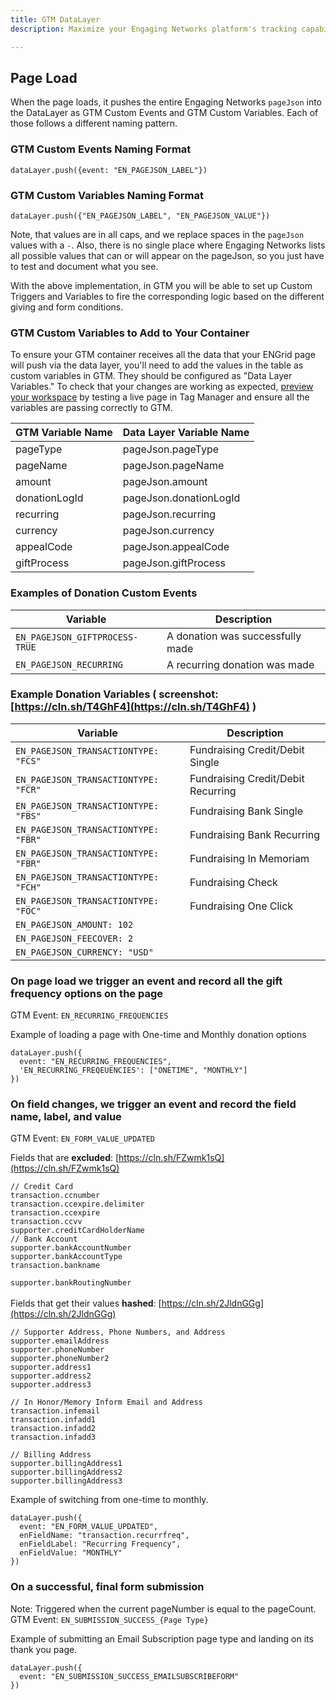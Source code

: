 ```yaml
---
title: GTM DataLayer
description: Maximize your Engaging Networks platform's tracking capabilities by integrating Google Tag Manager and DataLayer with ENgrid. Learn how to capture custom events, define variables, and optimize your user data collection for more informed decisions and strategies.

---
```


## Page Load

When the page loads, it pushes the entire Engaging Networks `pageJson` into the DataLayer as GTM Custom Events and GTM Custom Variables. Each of those follows a different naming pattern.


### GTM Custom Events Naming Format 
```
dataLayer.push({event: "EN_PAGEJSON_LABEL"})
```

### GTM Custom Variables Naming Format
```
dataLayer.push({"EN_PAGEJSON_LABEL", "EN_PAGEJSON_VALUE"})
```

Note, that values are in all caps, and we replace spaces in the `pageJson` values with a `-`. Also, there is no single place where Engaging Networks lists all possible values that can or will appear on the pageJson, so you just have to test and document what you see.

With the above implementation, in GTM you will be able to set up Custom Triggers and Variables to fire the corresponding logic based on the different giving and form conditions.

### GTM Custom Variables to Add to Your Container

To ensure your GTM container receives all the data that your ENGrid page will push via the data layer, you'll need to add the values in the table as custom variables in GTM. They should be configured as "Data Layer Variables." To check that your changes are working as expected, [preview your workspace](https://support.google.com/tagmanager/answer/6107056?hl=en) by testing a live page in Tag Manager and ensure all the variables are passing correctly to GTM.


| GTM Variable Name | Data Layer Variable Name     |
|-------------------|------------------------------|
| pageType          | pageJson.pageType            |
| pageName          | pageJson.pageName            |
| amount            | pageJson.amount              |
| donationLogId     | pageJson.donationLogId       |
| recurring         | pageJson.recurring           |
| currency          | pageJson.currency            |
| appealCode        | pageJson.appealCode          |
| giftProcess       | pageJson.giftProcess         |


### Examples of Donation Custom Events

| Variable                          | Description                        |
| --------------------------------- | ---------------------------------- |
| `EN_PAGEJSON_GIFTPROCESS-TRUE`    | A donation was successfully made   |
| `EN_PAGEJSON_RECURRING`           | A recurring donation was made      |



### Example Donation Variables ( screenshot: [https://cln.sh/T4GhF4](https://cln.sh/T4GhF4) )



 Variable                              | Description                          |
| ------------------------------------- | ------------------------------------ |
| `EN_PAGEJSON_TRANSACTIONTYPE: "FCS"` | Fundraising Credit/Debit Single       |
| `EN_PAGEJSON_TRANSACTIONTYPE: "FCR"` | Fundraising Credit/Debit Recurring   |
| `EN_PAGEJSON_TRANSACTIONTYPE: "FBS"` | Fundraising Bank Single              |
| `EN_PAGEJSON_TRANSACTIONTYPE: "FBR"` | Fundraising Bank Recurring           |
| `EN_PAGEJSON_TRANSACTIONTYPE: "FBR"` | Fundraising In Memoriam              |
| `EN_PAGEJSON_TRANSACTIONTYPE: "FCH"` | Fundraising Check                    |
| `EN_PAGEJSON_TRANSACTIONTYPE: "FOC"` | Fundraising One Click                |
| `EN_PAGEJSON_AMOUNT: 102`            |                                      |
| `EN_PAGEJSON_FEECOVER: 2`            |                                     |
| `EN_PAGEJSON_CURRENCY: "USD"`        |                                     |


### On page load we trigger an event and record all the gift frequency options on the page 

GTM Event: `EN_RECURRING_FREQUENCIES`

Example of loading a page with One-time and Monthly donation options

```
dataLayer.push({
  event: "EN_RECURRING_FREQUENCIES",
  'EN_RECURRING_FREQEUENCIES': ["ONETIME", "MONTHLY"]
})
```

### On field changes, we trigger an event and record the field name, label, and value 

GTM Event: `EN_FORM_VALUE_UPDATED`

Fields that are **excluded**: [https://cln.sh/FZwmk1sQ](https://cln.sh/FZwmk1sQ)

```
// Credit Card
transaction.ccnumber
transaction.ccexpire.delimiter
transaction.ccexpire
transaction.ccvv
supporter.creditCardHolderName
// Bank Account
supporter.bankAccountNumber
supporter.bankAccountType
transaction.bankname
```


`supporter.bankRoutingNumber` \
 \
Fields that get their values **hashed**: [https://cln.sh/2JldnGGg](https://cln.sh/2JldnGGg)

```
// Supporter Address, Phone Numbers, and Address
supporter.emailAddress
supporter.phoneNumber
supporter.phoneNumber2
supporter.address1
supporter.address2
supporter.address3

// In Honor/Memory Inform Email and Address
transaction.infemail
transaction.infadd1
transaction.infadd2
transaction.infadd3

// Billing Address
supporter.billingAddress1
supporter.billingAddress2
supporter.billingAddress3
```


Example of switching from one-time to monthly.

```
dataLayer.push({
  event: "EN_FORM_VALUE_UPDATED",
  enFieldName: "transaction.recurrfreq",
  enFieldLabel: "Recurring Frequency",
  enFieldValue: "MONTHLY"
})
```

### On a successful, final form submission

Note: Triggered when the current pageNumber is equal to the pageCount. \
GTM Event: `EN_SUBMISSION_SUCCESS_{Page Type}`

Example of submitting an Email Subscription page type and landing on its thank you page.


```
dataLayer.push({
  event: "EN_SUBMISSION_SUCCESS_EMAILSUBSCRIBEFORM"
})
```
